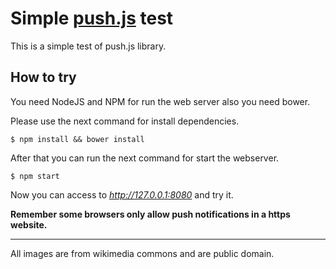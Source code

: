 # Simple [push.js](https://nickersoft.github.io/push.js/) test
This is a simple test of push.js library.

## How to try
You need NodeJS and NPM for run the web server also you need bower.

Please use the next command for install dependencies.
```
$ npm install && bower install
```
After that you can run the next command for start the webserver.
```
$ npm start
```
Now you can access to *http://127.0.0.1:8080* and try it.

**Remember some browsers only allow push notifications in a https website.**

--------
All images are from wikimedia commons and are public domain.

